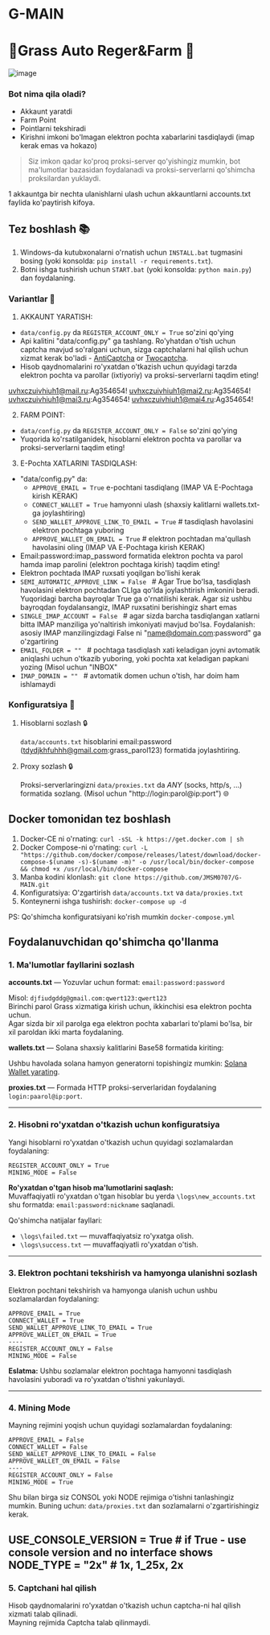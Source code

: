 # G-MAIN
# 🔹Grass Auto Reger&Farm 🔹

![image](https://github.com/MsLolita/grass/assets/58307006/610b95b4-369f-4a71-ac24-f45e8dee6380)


### Bot nima qila oladi?
   - Akkaunt yaratdi
   - Farm Point
   - Pointlarni tekshiradi
   - Kirishni imkoni bo'lmagan elektron pochta xabarlarini tasdiqlaydi (imap kerak emas va hokazo)

> Siz imkon qadar ko'proq proksi-server qo'yishingiz mumkin, bot ma'lumotlar bazasidan foydalanadi va proksi-serverlarni qo'shimcha proksilardan yuklaydi.

1 akkauntga bir nechta ulanishlarni ulash uchun akkauntlarni accounts.txt faylida ko'paytirish kifoya.

## Tez boshlash 📚
   1. Windows-da kutubxonalarni o'rnatish uchun `INSTALL.bat` tugmasini bosing (yoki konsolda: `pip install -r requirements.txt`).
   2. Botni ishga tushirish uchun `START.bat` (yoki konsolda: `python main.py`) dan foydalaning.

### Variantlar 📧

1. AKKAUNT YARATISH:
 - `data/config.py` da `REGISTER_ACCOUNT_ONLY = True` so'zini qo'ying
 - Api kalitini "data/config.py" ga tashlang. Ro'yhatdan o'tish uchun captcha mavjud so'ralgani uchun, sizga captchalarni hal qilish uchun xizmat kerak bo'ladi - [AntiCaptcha](http://getcaptchasolution.com/t8yfysqmh3) or [Twocaptcha](https://2captcha.com/?from=12939391).
 - Hisob qaydnomalarini ro'yxatdan o'tkazish uchun quyidagi tarzda elektron pochta va parollar (ixtiyoriy) va proksi-serverlarni taqdim eting!

  uvhxczuivhiuh1@mail.ru:Ag354654!
  uvhxczuivhiuh1@mai2.ru:Ag354654!
  uvhxczuivhiuh1@mai3.ru:Ag354654!
  uvhxczuivhiuh1@mai4.ru:Ag354654!

2. FARM POINT:
 - `data/config.py` da `REGISTER_ACCOUNT_ONLY = False` so'zini qo'ying
 - Yuqorida ko'rsatilganidek, hisoblarni elektron pochta va parollar va proksi-serverlarni taqdim eting!

3. E-Pochta XATLARINI TASDIQLASH:
 - "data/config.py" da:
   - `APPROVE_EMAIL = True` e-pochtani tasdiqlang (IMAP VA E-Pochtaga kirish KERAK)
   - `CONNECT_WALLET = True` hamyonni ulash (shaxsiy kalitlarni wallets.txt-ga joylashtiring)
   - `SEND_WALLET_APPROVE_LINK_TO_EMAIL = True`  # tasdiqlash havolasini elektron pochtaga yuboring
   - `APPROVE_WALLET_ON_EMAIL = True`  # elektron pochtadan ma'qullash havolasini oling (IMAP VA E-Pochtaga kirish KERAK)
 - Email:password:imap_password formatida elektron pochta va parol hamda imap parolini (elektron pochtaga kirish) taqdim eting!
 - Elektron pochtada IMAP ruxsati yoqilgan bo'lishi kerak
 -  `SEMI_AUTOMATIC_APPROVE_LINK = False `  # Agar True boʻlsa, tasdiqlash havolasini elektron pochtadan CLIga qoʻlda joylashtirish imkonini beradi. Yuqoridagi barcha bayroqlar True ga o'rnatilishi kerak. Agar siz ushbu bayroqdan foydalansangiz, IMAP ruxsatini berishingiz shart emas
 -  `SINGLE_IMAP_ACCOUNT = False `  # agar sizda barcha tasdiqlangan xatlarni bitta IMAP manziliga yo'naltirish imkoniyati mavjud bo'lsa. Foydalanish: asosiy IMAP manzilingizdagi False ni "name@domain.com:password" ga o'zgartiring
 -  `EMAIL_FOLDER = "" `  # pochtaga tasdiqlash xati keladigan joyni avtomatik aniqlashi uchun o'tkazib yuboring, yoki pochta xat keladigan papkani yozing (Misol uchun "INBOX"
 -  `IMAP_DOMAIN = "" `  # avtomatik domen uchun o'tish, har doim ham ishlamaydi

### Konfiguratsiya 📧

1. Hisoblarni sozlash 🔒

   `data/accounts.txt` hisoblarini email:password (tdydjkhfuhhh@gmail.com:grass_parol123) formatida joylashtiring.
   
2. Proxy sozlash 🔒

   Proksi-serverlaringizni `data/proxies.txt` da *ANY* (socks, http/s, ...) formatida sozlang. (Misol uchun "http://login:parol@ip:port") 🌐

## Docker tomonidan tez boshlash
   1. Docker-CE ni o'rnating: `curl -sSL -k https://get.docker.com | sh`
   2. Docker Compose-ni o'rnating: `curl -L "https://github.com/docker/compose/releases/latest/download/docker-compose-$(uname -s)-$(uname -m)" -o /usr/local/bin/docker-compose && chmod +x /usr/local/bin/docker-compose`
   3. Manba kodini klonlash: `git clone https://github.com/JMSM0707/G-MAIN.git`
   4. Konfiguratsiya: O'zgartirish `data/accounts.txt` va `data/proxies.txt`
   5. Konteynerni ishga tushirish: `docker-compose up -d`

   PS: Qo'shimcha konfiguratsiyani ko'rish mumkin `docker-compose.yml`


## Foydalanuvchidan qo'shimcha qo'llanma 

### 1. Ma'lumotlar fayllarini sozlash

**accounts.txt** — Yozuvlar uchun format: `email:password:password`

Misol: `djfiudgddg@gmail.com:qwert123:qwert123`  
Birinchi parol Grass xizmatiga kirish uchun, ikkinchisi esa elektron pochta uchun.  
Agar sizda bir xil parolga ega elektron pochta xabarlari to'plami bo'lsa, bir xil paroldan ikki marta foydalaning.

**wallets.txt** — Solana shaxsiy kalitlarini Base58 formatida kiriting:

Ushbu havolada solana hamyon generatorni topishingiz mumkin: [Solana Wallet yarating](https://ct.app/createWallet/sol).

**proxies.txt** — Formada HTTP proksi-serverlaridan foydalaning `login:paarol@ip:port`.

---

### 2. Hisobni ro'yxatdan o'tkazish uchun konfiguratsiya

Yangi hisoblarni ro'yxatdan o'tkazish uchun quyidagi sozlamalardan foydalaning:

```ochiq matn
REGISTER_ACCOUNT_ONLY = True
MINING_MODE = False
```

**Ro'yxatdan o'tgan hisob ma'lumotlarini saqlash:**  
Muvaffaqiyatli ro'yxatdan o'tgan hisoblar bu yerda `\logs\new_accounts.txt` shu formatda: `email:password:nickname` saqlanadi.

Qo'shimcha natijalar fayllari:  
- `\logs\failed.txt` — muvaffaqiyatsiz ro'yxatga olish.  
- `\logs\success.txt` — muvaffaqiyatli ro'yxatdan o'tish.

---

### 3. Elektron pochtani tekshirish va hamyonga ulanishni sozlash

Elektron pochtani tekshirish va hamyonga ulanish uchun ushbu sozlamalardan foydalaning:

```ochiq matn
APPROVE_EMAIL = True
CONNECT_WALLET = True
SEND_WALLET_APPROVE_LINK_TO_EMAIL = True
APPROVE_WALLET_ON_EMAIL = True
----
REGISTER_ACCOUNT_ONLY = False
MINING_MODE = False
```

**Eslatma:** Ushbu sozlamalar elektron pochtaga hamyonni tasdiqlash havolasini yuboradi va ro'yxatdan o'tishni yakunlaydi.

---

### 4. Mining Mode

Mayning rejimini yoqish uchun quyidagi sozlamalardan foydalaning:

```ochiq matn
APPROVE_EMAIL = False
CONNECT_WALLET = False
SEND_WALLET_APPROVE_LINK_TO_EMAIL = False
APPROVE_WALLET_ON_EMAIL = False
----
REGISTER_ACCOUNT_ONLY = False
MINING_MODE = True
```
Shu bilan birga siz CONSOL yoki NODE rejimiga o'tishni tanlashingiz mumkin.
Buning uchun: `data/proxies.txt` dan sozlamalarni o'zgartirishingiz kerak.

USE_CONSOLE_VERSION = True # if True - use console version and no interface shows
NODE_TYPE = "2x"  # 1x, 1_25x, 2x
---

### 5. Captchani hal qilish

Hisob qaydnomalarini ro'yxatdan o'tkazish uchun captcha-ni hal qilish xizmati talab qilinadi.  
Mayning rejimida Captcha talab qilinmaydi.
